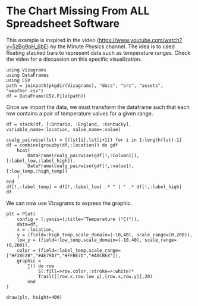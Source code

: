 # The Chart Missing From ALL Spreadsheet Software

This example is inspired in the video (https://www.youtube.com/watch?v=5zBg9pH_6bE)
by the Minute Physics channel.
The idea is to used floating stacked bars to represent data such as temperature
ranges. Check the video for a discussion on this specific visualization.

```@example 1
using Vizagrams
using DataFrames
using CSV
path = joinpath(pkgdir(Vizagrams), "docs", "src", "assets", "weather.csv")
df = DataFrame(CSV.File(path))
```

Once we import the data, we must transform the dataframe such that
each row contains a pair of temperature values for a given range.

```@example 1
df = stack(df, [:Ontario, :England, :Kentucky], variable_name=:location, value_name=:value)

coalg_pairwise(lst) = [(lst[i],lst[i+1]) for i in 1:length(lst)-1]
df = combine(groupby(df,:location)) do gdf
    hcat(
        DataFrame(coalg_pairwise(gdf[!,:Column1]),[:label_low,:label_high]),
        DataFrame(coalg_pairwise(gdf[!,:value]),[:low_temp,:high_temp])
    )
end
df[!,:label_temp] = df[!,:label_low] .* " | " .* df[!,:label_high]
df
```

We can now use Vizagrams to express the graphic.

```@example 1
plt = Plot(
    config = (;yaxis=(;title="Temperature (°C)")),
    data=df,
    x = :location,
    y = (field=:high_temp,scale_domain=(-10,40), scale_range=(0,200)),
    low_y = (field=:low_temp,scale_domain=(-10,40), scale_range=(0,200)),
    color = (field=:label_temp,scale_range=["#F28E2B","#4E79A7","#FFBE7D","#A0CBE8"]),
    graphic =
        ∑() do row
            S(:fill=>row.color,:stroke=>:white)*
            Trail([[row.x,row.low_y],[row.x,row.y]],20)
        end
)

draw(plt, height=400)
```
